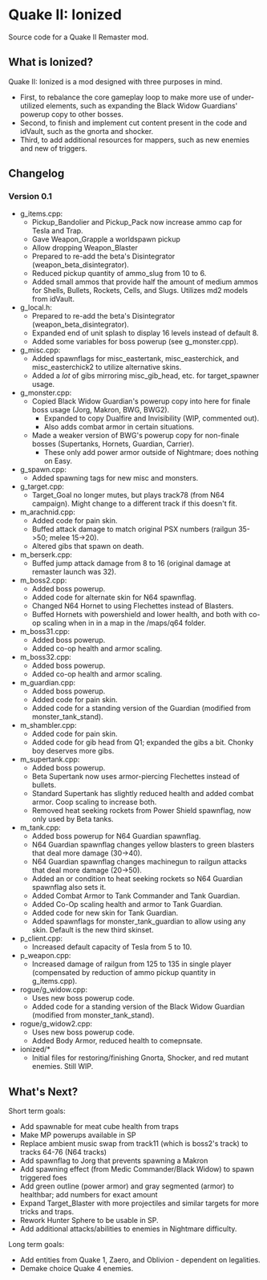 # Quake II: Ionized
Source code for a Quake II Remaster mod.

## What is Ionized?
Quake II: Ionized is a mod designed with three purposes in mind.
* First, to rebalance the core gameplay loop to make more use of under-utilized elements, such as expanding the Black Widow Guardians' powerup copy to other bosses.
* Second, to finish and implement cut content present in the code and idVault, such as the gnorta and shocker.
* Third, to add additional resources for mappers, such as new enemies and new of triggers.

## Changelog
### Version 0.1
* g_items.cpp:
  * Pickup_Bandolier and Pickup_Pack now increase ammo cap for Tesla and Trap.
  * Gave Weapon_Grapple a worldspawn pickup
  * Allow dropping Weapon_Blaster
  * Prepared to re-add the beta's Disintegrator (weapon_beta_disintegrator).
  * Reduced pickup quantity of ammo_slug from 10 to 6.
  * Added small ammos that provide half the amount of medium ammos for Shells, Bullets, Rockets, Cells, and Slugs. Utilizes md2 models from idVault.
* g_local.h:
  * Prepared to re-add the beta's Disintegrator (weapon_beta_disintegrator).
  * Expanded end of unit splash to display 16 levels instead of default 8.
  * Added some variables for boss powerup (see g_monster.cpp).
* g_misc.cpp:
  * Added spawnflags for misc_eastertank, misc_easterchick, and misc_easterchick2 to utilize alternative skins.
  * Added a *lot* of gibs mirroring misc_gib_head, etc. for target_spawner usage.
* g_monster.cpp:
  * Copied Black Widow Guardian's powerup copy into here for finale boss usage (Jorg, Makron, BWG, BWG2).
    *  Expanded to copy Dualfire and Invisibility (WIP, commented out).
    *  Also adds combat armor in certain situations.
  * Made a weaker version of BWG's powerup copy for non-finale bosses (Supertanks, Hornets, Guardian, Carrier).
    *  These only add power armor outside of Nightmare; does nothing on Easy.
* g_spawn.cpp:
  * Added spawning tags for new misc and monsters.
* g_target.cpp:
  * Target_Goal no longer mutes, but plays track78 (from N64 campaign). Might change to a different track if this doesn't fit.
* m_arachnid.cpp:
  * Added code for pain skin.
  * Buffed attack damage to match original PSX numbers (railgun 35->50; melee 15->20).
  * Altered gibs that spawn on death.
* m_berserk.cpp:
  * Buffed jump attack damage from 8 to 16 (original damage at remaster launch was 32).
* m_boss2.cpp:
  * Added boss powerup.
  * Added code for alternate skin for N64 spawnflag.
  * Changed N64 Hornet to using Flechettes instead of Blasters.
  * Buffed Hornets with powershield and lower health, and both with co-op scaling when in in a map in the /maps/q64 folder.
* m_boss31.cpp:
  * Added boss powerup.
  * Added co-op health and armor scaling.
* m_boss32.cpp:
  * Added boss powerup.
  * Added co-op health and armor scaling.
* m_guardian.cpp:
  * Added boss powerup.
  * Added code for pain skin.
  * Added code for a standing version of the Guardian (modified from monster_tank_stand).
* m_shambler.cpp:
  * Added code for pain skin.
  * Added code for gib head from Q1; expanded the gibs a bit. Chonky boy deserves more gibs.
* m_supertank.cpp:
  * Added boss powerup.
  * Beta Supertank now uses armor-piercing Flechettes instead of bullets.
  * Standard Supertank has slightly reduced health and added combat armor. Coop scaling to increase both.
  * Removed heat seeking rockets from Power Shield spawnflag, now only used by Beta tanks.
* m_tank.cpp:
  * Added boss powerup for N64 Guardian spawnflag.
  * N64 Guardian spawnflag changes yellow blasters to green blasters that deal more damage (30->40).
  * N64 Guardian spawnflag changes machinegun to railgun attacks that deal more damage (20->50).
  * Added an or condition to heat seeking rockets so N64 Guardian spawnflag also sets it.
  * Added Combat Armor to Tank Commander and Tank Guardian.
  * Added Co-Op scaling health and armor to Tank Guardian.
  * Added code for new skin for Tank Guardian.
  * Added spawnflags for monster_tank_guardian to allow using any skin. Default is the new third skinset.
* p_client.cpp:
  * Increased default capacity of Tesla from 5 to 10.
* p_weapon.cpp:
  * Increased damage of railgun from 125 to 135 in single player (compensated by reduction of ammo pickup quantity in g_items.cpp).
* rogue/g_widow.cpp:
  * Uses new boss powerup code.
  * Added code for a standing version of the Black Widow Guardian (modified from monster_tank_stand).
* rogue/g_widow2.cpp:
  * Uses new boss powerup code.
  * Added Body Armor, reduced health to comepnsate.
* ionized/*
  * Initial files for restoring/finishing Gnorta, Shocker, and red mutant enemies. Still WIP.

## What's Next?
Short term goals:
* Add spawnable for meat cube health from traps
* Make MP powerups available in SP
* Replace ambient music swap from track11 (which is boss2's track) to tracks 64-76 (N64 tracks)
* Add spawnflag to Jorg that prevents spawning a Makron
* Add spawning effect (from Medic Commander/Black Widow) to spawn triggered foes
* Add green outline (power armor) and gray segmented (armor) to healthbar; add numbers for exact amount
* Expand Target_Blaster with more projectiles and similar targets for more tricks and traps.
* Rework Hunter Sphere to be usable in SP.
* Add additional attacks/abilities to enemies in Nightmare difficulty.

Long term goals:
* Add entities from Quake 1, Zaero, and Oblivion - dependent on legalities.
* Demake choice Quake 4 enemies.
